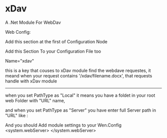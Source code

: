 xDav
====

A .Net Module  For WebDav 




Web Config:

Add this section at the first of Configuration Node 
 <configSections>
    <section name="XDavConfig" type="XDav.Config.XDavConfig, XDav" allowLocation="true" allowDefinition="Everywhere"/>
  </configSections>
  
  Add this Section To your Configuration File too
    <XDavConfig Name="xdav">
    <FileLocation URL="xdav" PathType="Local"></FileLocation>
  </XDavConfig>
  
  
Name="xdav"

this is a key that couses to xDav module find the webdave requestes, it meand when your request contains '/xdav/filename.docx', that requests handle with xDav module

------------------------
when you set PathType as "Local" it means you have a foldet in your root web Folder with "URL" name,
<FileLocation URL="xdav" PathType="Local"></FileLocation>

and when you set PathType as "Server" you have enter full Server path in "URL" like :
<FileLocation URL="c:\webdav" PathType="Local"></FileLocation>


And you should Add module settings to your Wen.Config
<system.webServer>
    <modules>
      <add name="XDav" type="XDav.XDavModule, XDav"/>
    </modules>
  </system.webServer>
  
  

